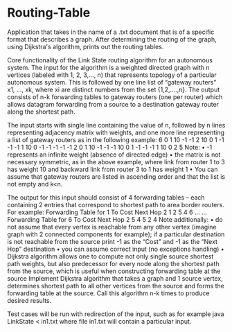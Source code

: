 # Routing-Table
Application that takes in the name of a .txt document that is of a specific format that describes a graph. After determining the routing of the graph, using Dijkstra's algorithm, prints out the routing tables.

Core functionality of the Link State routing algorithm for an autonomous system. The input for the algorithm is a weighted directed graph with n vertices (labeled with 1, 2, 3,…, n) that represents topology of a particular autonomous system. This is followed by one line list of “gateway routers” x1, …, xk, where xi are distinct numbers from the set {1,2,….,n}. The output consists of n-k forwarding tables to gateway routers (one per router) which allows datagram forwarding from a source to a destination gateway router along the shortest path.

The input starts with single line containing the value of n, followed by n lines representing adjacency matrix with weights, and one more line representing a list of gateway routers as in the following example:
6
0 1 10 -1 -1 2
10 0 1 -1 -1 -1
1 10 0 -1 -1 -1
-1 -1 2 0 1 10
-1 -1 -1 10 0 1
-1 -1 -1 1 10 0
2 5
Note:
•
-1 represents an infinite weight (absence of directed edge)
•
the matrix is not necessary symmetric, as in the above example, where link from router 1 to 3 has weight 10 and backward link from router 3 to 1 has weight 1
•
You can assume that gateway routers are listed in ascending order and that the list is not empty and k<n.

The output for this input should consist of 4 forwarding tables – each containing 2 entries that correspond to shortest path to area border routers. For example:
Forwarding Table for 1
To Cost Next Hop
2 1 2
5 4 6
…
…
Forwarding Table for 6
To Cost Next Hop
2 5 4
5 2 4
Note additionally:
• do not assume that every vertex is reachable from any other vertex (imagine graph with 2
connected components for example); if a particular destination is not reachable from the
source print -1 as the “Cost” and -1 as the “Next Hop” destination
• you can assume correct input (no exceptions handling)
• Dijkstra algorithm allows one to compute not only single source shortest path weights, but
also predecessor for every node along the shortest path from the source, which is useful
when constructing forwarding table at the source
Implement Dijkstra algorithm that takes a graph and 1 source vertex, determines shortest path to all
other vertices from the source and forms the forwarding table at the source. Call this algorithm n-k
times to produce desired results.

Test cases will be run with redirection of the input, such as for example
java LinkState < in1.txt
where file in1.txt will contain a particular input.
